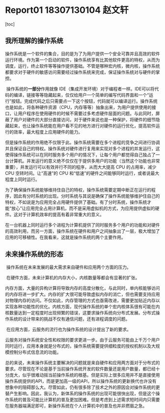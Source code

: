 # Report01 18307130104 赵文轩

[toc]

## 我所理解的操作系统

​	操作系统是一个软件的集合，目的是为了为用户提供一个安全可靠并且高效的软件运行环境。作为第一个启动的软件，操作系统享有比其他软件更高的特权，从而为调度，运行，终止软件等等操作提供基础。不管是哪种宏内核，微内核，操作系统都要求对于硬件的敏感访问需要经过操作系统来完成，保证操作系统对与硬件的掌控。

​	操作系统的**一部分**作用就像 IDE（集成开发环境）对于编程者一样。IDE可以将代码的编译，链接等等隐藏起来，仅仅给用户一个简单的编写代码界面和一个“运行”按钮。完成代码之后只需要点一下这个按钮，代码就可以编译运行。操作系统也是如此，将各种硬件资源（CPU，内存等等）抽象出来，为用户提供使用的接口，让用户程序在使用硬件的时候不需要过多考虑硬件层面的问题。与此同时，屏蔽了用户对硬件的大部分直接访问，对于硬件来说也是一种保护，将硬件的细节隐藏起来，也让操作系统能在用户看不见的地方进行对硬件的运行优化，提高软件运行的效率，最大程度上应用硬件的能力。

​	但是操作系统的作用绝不仅限于此。操作系统需要在多个进程的竞争之间进行协调并且保证自己的特权。操作系统对硬件进行复用来实现对多个进程的并发运行，这使得操作系统可以在同时服务多个用户的情况下，让每个用户都觉得自己独占了一台计算机。并发运行的意义绝不仅仅在于提供多用户的功能（当然这个功能也非常重要），并发运行可以有效并行不同的程序，从而大大提高 CPU 的占用率，减少CPU 空转时间。让“高速”的 CPU 和“低速”的硬件之间能够同时运行，或者说最大程度上同时运行。

​	为了确保操作系统能够维持住自己的特权，操作系统需要定期中断正在运行的程序，因此有分时系统的出现。分时系统与其说是确保了操作系统能够维护住自己的特权，不如说是为应用完全占用硬件提供了基础。有了分时系统，操作系统才能“放心”让应用完全占用计算机，而不是采用虚拟机的方式，为应用提供虚拟的硬件。这对于计算机效率的提高有着非常重大的意义。

​	在一台机器上同时运行多个进程为计算机提供了同时服务多个用户的功能和对硬件的高效利用，而另一方面，操作系统在硬件和用户之间抽象出了一层，极大增加了应用的可移植性。在我看来，这就是操作系统的两个主要作用。

## 未来操作系统的形态

​	操作系统在未来发展的最大需求来自硬件和应用两个方面的压力。

​	在硬件方面，未来计算机的内存大小，内核数量等都会有显著的扩张。

​	内存方面，大量的异构计算将导致内存的高度分散化，与此同时，单内核能够访问的内存将进一步扩大。内存的扩大很可能导致虚拟内存的消亡，但也需要支持应用对物理内存的访问。不仅如此，内存管理的方式也亟需改进，需要更加贴近内存以实现各种功能性的优化。内核方面，现代操作系统的单个宏内核体系很有可能在内核数量达到一定程度时出现频繁的错误，这要求操作系统向分布式发展。分布式操作系统的设计带来的挑战不仅有通信问题，还有进程调度的问题。

​	在应用方面，云服务的流行也为操作系统的设计提出了新的要求。

​	云服务对操作系统安全性和权限的要求更进一步。由于云服务可能由上千万个用户同时运行，应用本身就是分布式的，操作系统需要提供细粒度的授权机制以及大规模控制分布式信息流的功能。

​	总的来说，未来操作系统主要解决的问题就是来自硬件和应用两方面对于分布式的要求。尽管现在不论是基于当前操作系统开发的软件数量还是用户数量，都已经十分庞大，似乎很难动摇当前操作系统的根基。但是实际上很多应用并不是直接使用操作系统提供的API，而是更加高一级的API，所以操作系统的更新换代也许没有想象中的阻碍那么大。尽管如此，仍有很多除了技术之外的原因会对操作系统的更替产生影响。因此，我认为，新体系的操作系统的出现可能很快出现，但是这个操作系统的普及可能比计算机的普及更加困难。但是考虑到上述需求短时间内只需要在服务器端满足即可，新操作系统在个人计算机中的普及也并非燃眉之急。